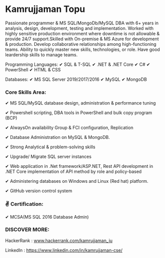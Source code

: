# Kamrujjaman Topu

Passionate programmer & MS SQL/MongoDb/MySQL DBA with 6+ years in analysis, design, development, testing and implementation. Worked with highly sensitive production environment where downtime is not allowable & provide 24/7 support.Skilled with On-premise & MS Azure for development & production. Develop collaborative relationships among high-functioning teams. Ability to quickly master new skills, technologies, or role. Have good leardership skills to manage teams.

Programming Languages: ✔ SQL & T-SQL ✔ .NET & .NET Core  ✔ C# ✔ PowerShell ✔ HTML & CSS 

Databases: ✔ MS SQL Server 2019/2017/2016  ✔ MySQL  ✔ MongoDB

### Core Skills Area:

✔ MS SQL/MySQL database design, administration & performance tuning

✔ Powershell scripting, DBA tools in PowerShell and bulk copy program (BCP)

✔ AlwaysOn availability Group & FCI configuration, Replication

✔ Database Administration on MySQL & MongoDB.

✔ Strong Analytical & problem-solving skills

✔ Upgrade/ Migrate SQL server instances

✔ Web application in .Net framework/ASP.NET, Rest API development in .NET Core  implementation of API method by role and policy-based

✔ Administering databases on Windows and Linux (Red hat) platform.

✔ GitHub version control system


### ✌ Certification:

✔ MCSA(MS SQL 2016 Database Admin)

### DISCOVER MORE:

HackerRank : www.hackerrank.com/kamrujjaman_ju

LinkedIn : https://www.linkedin.com/in/kamrujjaman-cse/
